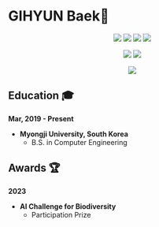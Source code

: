 #  GIHYUN Baek👋

<div align="center">
  <p>
  <img src="https://img.shields.io/badge/Python-3776AB?style=for-the-badge&logo=Python&logoColor=white">
  <img src="https://img.shields.io/badge/PyTorch-EE4C2C?style=for-the-badge&logo=PyTorch&logoColor=white">
  <img src="https://img.shields.io/badge/TensorFlow-FF6F00?style=for-the-badge&logo=TensorFlow&logoColor=white">
  <img src="https://img.shields.io/badge/scikitlearn-F7931E?style=for-the-badge&logo=scikitlearn&logoColor=white">
  </p>
  <p>
  <img src="https://img.shields.io/badge/Dart-0175C2?style=for-the-badge&logo=Dart&logoColor=white">
  <img src="https://img.shields.io/badge/flutter-02569B?style=for-the-badge&logo=flutter&logoColor=white">
  </p>

  <img src="https://coding-profile.vercel.app/api?username=GH_Baek&theme=Dark">

</div>

## Education 🎓

**Mar, 2019 - Present**

* **Myongji University, South Korea**
  * B.S. in Computer Engineering


## Awards 🏆

**2023**

* **AI Challenge for Biodiversity**
  * Participation Prize
